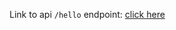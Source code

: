 Link to api `/hello` endpoint: [click here](https://pt0ukxrl3h.execute-api.eu-west-3.amazonaws.com/prod/hello)